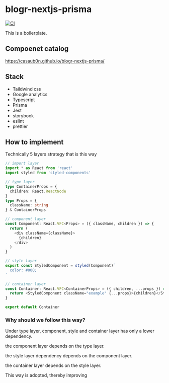 # blogr-nextjs-prisma
[![CI](https://github.com/casaub0n/blogr-nextjs-prisma/workflows/CI/badge.svg)](https://github.com/casaub0n/blogr-nextjs-prisma/actions?query=workflow%3A%22Node+CI%22)

This is a boilerplate.

## Compoenet catalog
https://casaub0n.github.io/blogr-nextjs-prisma/

## Stack
- Taildwind css
- Google analytics
- Typescript
- Prisma
- Jest
- storybook
- eslint
- prettier

## How to implement
Technically  5 layers strategy that is this way
```typescript
// import layer
import * as React from 'react'
import styled from 'styled-components'

// type layer
type ContainerProps = {
  children: React.ReactNode
}
type Props = {
  className: string
} & ContainerProps

// component layer
const Component: React.VFC<Props> = ({ className, children }) => {
  return (
    <div className={className}>
      {children}
    </div>
  )
}

// style layer
export const StyledComponent = styled(Component)`
  color: #000;
`

// container layer
const Container: React.VFC<ContainerProps> = ({ children, ...props }) => {
  return <StyledComponent className="example" {...props}>{children}</StyledComponent>
}

export default Container
```

### Why should we follow this way?
Under type layer, component, style and container layer has only a lower dependency.

the component layer depends on the type layer.

the style layer dependency depends on the component layer.

the container layer depends on the style layer.


This way is adopted, thereby improving 
